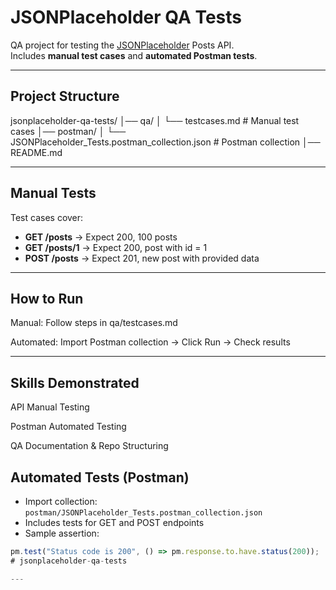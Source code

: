 # JSONPlaceholder QA Tests

QA project for testing the [JSONPlaceholder](https://jsonplaceholder.typicode.com/) Posts API.  
Includes **manual test cases** and **automated Postman tests**.

---

## Project Structure

jsonplaceholder-qa-tests/
│── qa/
│ └── testcases.md # Manual test cases
│── postman/
│ └── JSONPlaceholder_Tests.postman_collection.json # Postman collection
│── README.md



---

## Manual Tests

Test cases cover:

- **GET /posts** → Expect 200, 100 posts  
- **GET /posts/1** → Expect 200, post with id = 1  
- **POST /posts** → Expect 201, new post with provided data  

---

## How to Run

Manual: Follow steps in qa/testcases.md

Automated: Import Postman collection → Click Run → Check results

---

## Skills Demonstrated

API Manual Testing

Postman Automated Testing

QA Documentation & Repo Structuring

## Automated Tests (Postman)

- Import collection: `postman/JSONPlaceholder_Tests.postman_collection.json`  
- Includes tests for GET and POST endpoints  
- Sample assertion:  

```javascript
pm.test("Status code is 200", () => pm.response.to.have.status(200));
# jsonplaceholder-qa-tests

---




